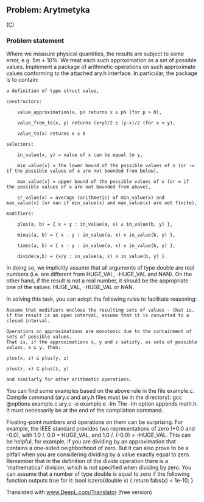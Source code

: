 ## Problem: Arytmetyka
(C)
### Problem statement
Where we measure physical quantities, the results are subject to some error, e.g. 5m ± 10%. We treat each such approximation as a set of possible values. Implement a package of arithmetic operations on such approximate values conforming to the attached ary.h interface. In particular, the package is to contain:

    a definition of type struct value,

    constructors:

        value_approximation(x, p) returns x ± p% (for p > 0),

        value_from_to(x, y) returns (x+y)/2 ± (y-x)/2 (for x < y),

        value_to(x) returns x ± 0

    selectors:

        in_value(x, y) ⇔ value of x can be equal to y,

        min_value(x) = the lower bound of the possible values of x (or -∞ if the possible values of x are not bounded from below),

        max_value(x) = upper bound of the possible values of x (or ∞ if the possible values of x are not bounded from above),

        sr_value(x) = average (arithmetic) of min_value(x) and max_value(x) (or nan if min_value(x) and max_value(x) are not finite),

    modifiers:

        plus(a, b) = { x + y : in_value(a, x) ∧ in_value(b, y) },

        minus(a, b) = { x - y : in_value(a, x) ∧ in_value(b, y) },

        times(a, b) = { x - y : in_value(a, x) ∧ in_value(b, y) },

        divide(a,b) = {x/y : in_value(a, x) ∧ in_value(b, y) }.

In doing so, we implicitly assume that all arguments of type double are real numbers (i.e. are different from HUGE_VAL, -HUGE_VAL and NAN).
On the other hand, if the result is not a real number, it should be the appropriate one of the values: HUGE_VAL, -HUGE_VAL or NAN.

In solving this task, you can adopt the following rules to facilitate reasoning:

    Assume that modifiers enclose the resulting sets of values - that is, if the result is an open interval, assume that it is converted to a closed interval. 

    Operations on approximations are monotonic due to the containment of sets of possible values.
    That is, if the approximations x, y and z satisfy, as sets of possible values, x ⊆ y, then:

    plus(x, z) ⊆ plus(y, z)

    plus(z, x) ⊆ plus(z, y)

    and similarly for other arithmetic operations.

You can find some examples based on the above rule in the file example.c. Compile command (ary.c and ary.h files must be in the directory):
    gcc @options example.c ary.c -o example.e -lm
    The -lm option appends math.h. It must necessarily be at the end of the compilation command.

Floating-point numbers and operations on them can be surprising. For example, the IEEE standard provides two representations of zero (+0.0 and -0.0), with 1.0 /. 0.0 = HUGE_VAL, and 1.0 /. (-0.0) = -HUGE_VAL. 
    This can be helpful, for example, if you are dividing by an approximation that contains a one-sided neighborhood of zero.
    But it can also prove to be a pitfall when you are considering dividing by a value exactly equal to zero.
    Remember that in the definition of the divide operation there is a 'mathematical' division, which is not specified when dividing by zero. 
    You can assume that a number of type double is equal to zero if the following function outputs true for it:
    bool iszero(double x) { return fabs(x) < 1e-10; }

Translated with www.DeepL.com/Translator (free version)